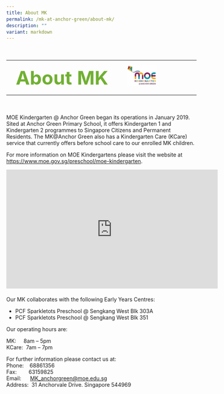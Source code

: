 ```yaml
---
title: About MK
permalink: /mk-at-anchor-green/about-mk/
description: ""
variant: markdown
---
```

<table style="font-size: 50px;">
<tbody>
<tr>
	<th style="color:#70b031" valign="middle" align="left"><nobr>About MK</nobr></th>
<th align="left"><img src="/images/MK/Main/MK_AnchorGreen.jpg" style="width:50%"></th>
</tr>
</tbody></table>
MOE Kindergarten @ Anchor Green began its operations in January 2019. Sited at Anchor Green Primary School, it offers Kindergarten 1 and Kindergarten 2 programmes to Singapore Citizens and Permanent Residents. The MK@Anchor Green also has a Kindergarten Care (KCare) service that currently offers before school care to our enrolled MK children.

For more information on MOE Kindergartens please visit the website at <a href="https://www.moe.gov.sg/preschool/moe-kindergarten" target="_blank">https://www.moe.gov.sg/preschool/moe-kindergarten</a>.

<div class="bp-youtube">
<iframe width="560" height="315" src="https://www.youtube.com/embed/pPEOU_3jYP4" title="YouTube video player" frameborder="0" allow="accelerometer; autoplay; clipboard-write; encrypted-media; gyroscope; picture-in-picture" allowfullscreen=""></iframe>
</div><br>
Our MK collaborates with the following Early Years Centres:

*   PCF Sparkletots Preschool @ Sengkang West Blk 303A
*   PCF Sparkletots Preschool @ Sengkang West Blk 351

Our operating hours are:

MK:&nbsp;&nbsp;&nbsp; &nbsp;8am – 5pm  
KCare:&nbsp; 7am – 7pm

For further information please contact us at:&nbsp;  
Phone:&nbsp; &nbsp; 68861356  
Fax:&nbsp;&nbsp; &nbsp;&nbsp;&nbsp; &nbsp;63159825  
Email:&nbsp;&nbsp; &nbsp;&nbsp;&nbsp;[MK\_anchorgreen@moe.edu.sg](mailto:MK_anchorgreen@moe.edu.sg)  
Address:&nbsp;&nbsp;31 Anchorvale Drive. Singapore 544969